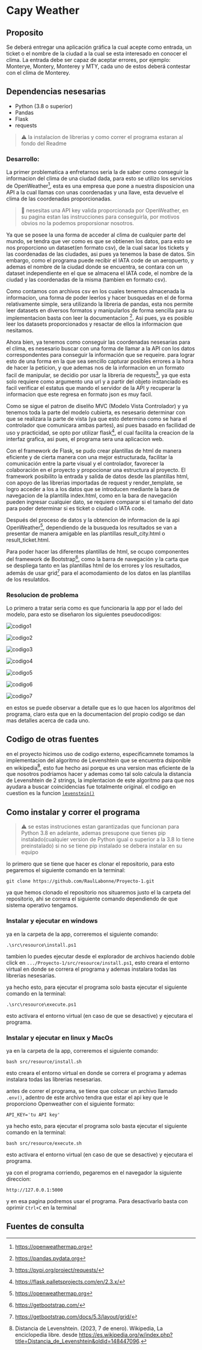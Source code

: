 
# Capy Weather

## Proposito
Se deberá entregar una aplicación gráfica la cual acepte como entrada, un ticket o el nombre
de la ciudad a la cual se esta interesado en conocer el clima. La entrada debe ser capaz de aceptar
errores, por ejemplo: Monterye, Montery, Monterey y MTY, cada uno de estos deberá contestar
con el clima de Monterey.

## Dependencias nesesarias
* Python (3.8 o superior)
* Pandas
* Flask
* requests

>:warning:
>la instalacion de librerias y como correr el programa estaran al fondo del Readme

### Desarrollo:
La primer problematica a enfretarnos seria la de saber como conseguir la informacion del clima de una ciudad dada, para esto se utilizo los servicios de OpenWeather[^1], esta es una empresa que pone a nuestra disposicion una API a la cual llamas con unas coordenadas y una llave, esta devuelve el clima de las coordenadas proporcionadas.
>:key:
> nesesitas una API key valida proporcionada por OpenWeather, en su pagina estan las instrucciones para conseguirla, por motivos obvios no la podemos proporsionar nosotros.

Ya que se posee la una forma de acceder al clima de cualquier parte del mundo, se tendra que ver como es que se obtienen los datos, para esto se nos proporciono un dataset(en formato csv), de la cual sacar los tickets y las coordenadas de las ciudades, asi pues ya tenemos la base de datos. Sin embargo, como el programa puede recibir el IATA code de un aeropuerto, y ademas el nombre de la ciudad donde se encuentra, se contara con un dataset independiente en el que se almacena el IATA code, el nombre de la ciudad y las coordenadas de la misma (tambien en formato csv).

Como contamos con archivos csv en los cuales tenemos almacenada la informacion, una forma de poder leerlos y hacer busquedas en el de forma relativamente simple, sera utilizando la libreria de pandas, esta nos permite leer datasets en diversos formatos y manipularlos de forma sencilla
para su implementacion basta con leer la documentacion [^2]. Asi pues, ya es posible leer los datasets proporcionados y resactar de ellos la informacion que nesitamos.

Ahora bien, ya tenemos como conseguir las coordenadas nesesarias para el clima, es nesesario buscar con una forma de llamar a la API con los datos correspondentes para conseguir la información que se requeire. para lograr esto de una forma en la que sea sencillo capturar posibles errores a la hora de hacer la peticion, y que ademas nos de la informacion en un formato facil de manipular, se decidio por usar la libreria de requests[^3], ya que esta solo requiere como argumento una url y a partir del objeto instanciado es facil verificar el estatus que mando el servidor de la API y recuperar la informacion que este regresa en formato json es muy facil.

Como se sigue el patron de diselño MVC (Modelo Vista Controlador) y ya tenemos toda la parte del modelo cubierta, es nesesario determinar con que se realizara la parte de vista (ya que esto determina como se hara el controlador que comunicara ambas partes), asi pues basado en facilidad de uso y practicidad, se opto por utilizar flask[^4], el cual facilita la creacion de la interfaz grafica, asi pues, el programa sera una aplicacion web.

Con el framework de Flask, se pudo crear plantillas de html de manera eficiente y de cierta manera con una mejor estructurada, facilitar la comunicación entre la parte visual y el controlador, favorecer la colaboración en el proyecto y propocionar una estructura al proyecto. El framework posibilito la entrada y salida de datos desde las plantillas html, con apoyo de las librerias importadas de request y render_template, se logro acceder a los a los datos que se introducen mediante la bara de navegacion de la plantilla index.html, como en la bara de navegación pueden ingresar cualquier dato, se requiere comparar si el tamaño del dato para poder determinar si es ticket o ciudad o IATA code. 

Después del proceso de datos y la obtencion de informacion de la api OpenWeather[^1], dependiendo de la busqueda los resultados se van a presentar de manera amigable en las plantillas result_city.html o result_ticket.html.

Para poder hacer las diferentes plantillas de html, se ocupo componentes del framework de Bootstrap[^5], como la barra de navegación y la carta que se despliega tanto en las plantillas html de los errores y los resultados, además de usar grid[^6] para el acomodamiento de los datos en las plantillas de los resulatdos.


### Resolucion de problema
Lo primero a tratar seria como es que funcionaria la app por el lado del modelo, para esto se diseñaron los siguientes pseudocodigos:

![codigo1](src/resource/images/algoritmo1.png)

![codigo2](src/resource/images/algoritmo2.png)

![codigo3](src/resource/images/algoritmo3.png)

![codigo4](src/resource/images/algoritmo4.png)

![codigo5](src/resource/images/algoritmo5.png)

![codigo6](src/resource/images/algoritmo6.png)

![codigo7](src/resource/images/algoritmo7.png)

en estos se puede observar a detalle que es lo que hacen los algoritmos del programa, claro esta que en la documentacion del propio codigo se dan mas detalles acerca de cada uno.

## Codigo de otras fuentes
en el proyecto hicimos uso de codigo externo, especificamnete tomamos la implementacion del algoritmo de Levenshtein que se encuentra dsiponible en wikipedia[^7], esto fue hecho asi porque es una version mas eficiente de la que nosotros podriamos hacer y ademas como tal solo calcula la distancia de Levenshtein de 2 strings, la implentacion de este algoritmo para que nos ayudara a buscar coincidencias fue totalmente original.
el codigo en cuestion es la funcion [`levenstein()`](src/models/levenstein.py)

## Como instalar y correr el programa
>:warning:
> se estas instruciones estan garantizadas que funcionan para Python 3.8 en adelante, ademas presupone que tienes pip instalado(cualquier version de Python igual o superior a la 3.8 lo tiene preinstalado) si no se tiene pip instalado se debera instalar en su equipo

lo primero que se tiene que hacer es clonar el repositorio, para esto pegaremos el siguiente comando en la terminal:
```
git clone https://github.com/RaulLabonne/Proyecto-1.git
```
ya que hemos clonado el repositorio nos situaremos justo el la carpeta del repositorio, ahi se correra el siguiente comando dependiendo de que sistema operativo tengamos.

### Instalar y ejecutar en windows
ya en la carpeta de la app, correremos el siguiente comando:
```
.\src\resource\install.ps1
```
tambien lo puedes ejecutar desde el explorador de archivos haciendo doble click en `.../Proyecto-1/src/resource/install.ps1`, esto creara el entorno virtual en donde se correra el programa y ademas instalara todas las librerias nesesarias.

ya hecho esto, para ejecutar el programa solo basta ejecutar el siguiente comando en la terminal:
```
.\src\resource\execute.ps1
```
esto activara el entorno virtual (en caso de que se desactive) y ejecutara el programa.

### Instalar y ejecutar en linux y MacOs
ya en la carpeta de la app, correremos el siguiente comando:
```
bash src/resource/install.sh
```
esto creara el entorno virtual en donde se correra el programa y ademas instalara todas las librerias nesesarias.

antes de correr el programa, se tiene que colocar un archivo llamado `.env()`, adentro de este archivo tendra que estar el api key que le proporciono Openweather con el siguiente formato:
```
API_KEY='tu API key'
```
ya hecho esto, para ejecutar el programa solo basta ejecutar el siguiente comando en la terminal:
```
bash src/resource/execute.sh
```
esto activara el entorno virtual (en caso de que se desactive) y ejecutara el programa.

ya con el programa corriendo, pegaremos en el navegador la siguiente direccion:
```
http://127.0.0.1:5000
```
y en esa pagina podremos usar el programa. Para desactivarlo basta con oprimir `Ctrl+C` en la terminal


## Fuentes de consulta

[^1]: https://openweathermap.org
[^2]: https://pandas.pydata.org
[^3]: https://pypi.org/project/requests/
[^4]: https://flask.palletsprojects.com/en/2.3.x/
[^5]: https://getbootstrap.com/
[^6]: https://getbootstrap.com/docs/5.3/layout/grid/
[^7]: Distancia de Levenshtein. (2023, 7 de enero). Wikipedia, La enciclopedia libre. desde https://es.wikipedia.org/w/index.php?title=Distancia_de_Levenshtein&oldid=148447096.
